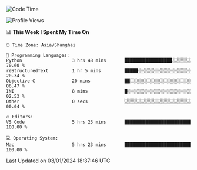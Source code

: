 <!--START_SECTION:waka-->
![Code Time](http://img.shields.io/badge/Code%20Time-297%20hrs%2031%20mins-blue)

![Profile Views](http://img.shields.io/badge/Profile%20Views-2-blue)

📊 **This Week I Spent My Time On** 

```text
🕑︎ Time Zone: Asia/Shanghai

💬 Programming Languages: 
Python                   3 hrs 48 mins       ██████████████████░░░░░░░   70.60 % 
reStructuredText         1 hr 5 mins         █████░░░░░░░░░░░░░░░░░░░░   20.34 % 
Objective-C              20 mins             ██░░░░░░░░░░░░░░░░░░░░░░░   06.47 % 
INI                      8 mins              █░░░░░░░░░░░░░░░░░░░░░░░░   02.53 % 
Other                    0 secs              ░░░░░░░░░░░░░░░░░░░░░░░░░   00.04 % 

🔥 Editors: 
VS Code                  5 hrs 23 mins       █████████████████████████   100.00 % 

💻 Operating System: 
Mac                      5 hrs 23 mins       █████████████████████████   100.00 % 
```


 Last Updated on 03/01/2024 18:37:46 UTC
<!--END_SECTION:waka-->